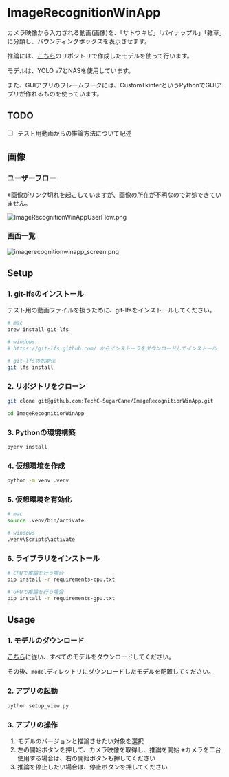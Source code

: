 # ImageRecognitionWinApp

カメラ映像から入力される動画(画像)を、「サトウキビ」「パイナップル」「雑草」に分類し、バウンディングボックスを表示させます。

推論には、[こちら](https://github.com/TechC-SugarCane/ObjectDetection)のリポジトリで作成したモデルを使って行います。

モデルは、YOLO v7とNASを使用しています。

また、GUIアプリのフレームワークには、CustomTkinterというPythonでGUIアプリが作れるものを使っています。

## TODO

- [ ] テスト用動画からの推論方法について記述

## 画像

### ユーザーフロー

※画像がリンク切れを起こしていますが、画像の所在が不明なので対処できていません。

![ImageRecognitionWinAppUserFlow.png](https://github.com/TechC-SugarCane/ImageRecognitionWinApp/edit/develop/ImageRecognitionWinAppUserFlow.png)

### 画面一覧

![imagerecognitionwinapp_screen.png](https://github.com/TechC-SugarCane/ImageRecognitionWinApp/edit/develop/imagerecognitionwinapp_screen.png)

## Setup

### 1. git-lfsのインストール

テスト用の動画ファイルを扱うために、git-lfsをインストールしてください。

```bash
# mac
brew install git-lfs

# windows
# https://git-lfs.github.com/ からインストーラをダウンロードしてインストール

# git-lfsの初期化
git lfs install
```

### 2. リポジトリをクローン

```bash
git clone git@github.com:TechC-SugarCane/ImageRecognitionWinApp.git

cd ImageRecognitionWinApp
```

### 3. Pythonの環境構築

```bash
pyenv install
```

### 4. 仮想環境を作成

```bash
python -m venv .venv
```

### 5. 仮想環境を有効化

```bash
# mac
source .venv/bin/activate

# windows
.venv\Scripts\activate
```

### 6. ライブラリをインストール

```bash
# CPUで推論を行う場合
pip install -r requirements-cpu.txt

# GPUで推論を行う場合
pip install -r requirements-gpu.txt
```

## Usage

### 1. モデルのダウンロード

[こちら](./model/model.md)に従い、すべてのモデルをダウンロードしてください。

その後、`model`ディレクトリにダウンロードしたモデルを配置してください。

### 2. アプリの起動

```bash
python setup_view.py
```

### 3. アプリの操作

1. モデルのバージョンと推論させたい対象を選択
2. 左の開始ボタンを押して、カメラ映像を取得し、推論を開始
※カメラを二台使用する場合は、右の開始ボタンも押してください
3. 推論を停止したい場合は、停止ボタンを押してください
